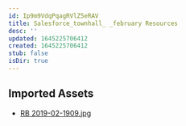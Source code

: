 ```yaml
---
id: Ip9m9VdqPqagRVlZ5eRAV
title: Salesforce_townhall_ _february Resources
desc: ''
updated: 1645225706412
created: 1645225706412
stub: false
isDir: true
---
```

## Imported Assets
- [RB 2019-02-1909.jpg](/assets/rb-2019-02-1909-wAY0rcWI0Mcl.jpg)
